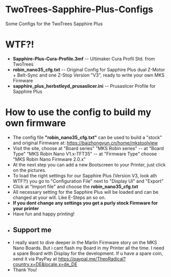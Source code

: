 # TwoTrees-Sapphire-Plus-Configs
Some Configs for the TwoTrees Sapphire Plus
# WTF?!
- **Sapphire-Plus-Cura-Profile.3mf** -- Ultimaker Cura Profil Std. from TwoTrees
- **robin_nano35_cfg.txt** -- Original Config for Sapphire Plus dual Z-Motor + Belt-Sync and one Z-Stop Version "V3", ready to write your own MKS Firmware
- **sapphire_plus_herbstleyd_prusaslicer.ini** -- Prusaslicer Profile for Sapphire Plus 
# How to use the config to build my own firmware
- The config file **"robin_nano35_cfg.txt"** can be used to build a "stock" and original Firmware at: https://baizhongyun.cn/home/mkstoolview
- Visit the site, choose at "Board series" "MKS Robin series" -- at "Board Type" "MKS Robin Nano V1.x-TFT35" -- at "Firmware Type" choose "MKS Robin Nano Firmware 2.0.x"
- At the next step you can add a new Bootscreen to your Printer, just click on the pictures.
- To load the right settings for our Sapphire Plus (Version V3, look ath WTF?!) you go to "Configuration File" next to "Display UI" and "Export"
- Click at "Import file" and choose the **robin_nano35_cfg.txt**
- All necessary setting for the Sapphire Plus will be loaded and can be changed at your will. Like E-Steps an so on. 
- **If you dont change any settings you get a purly stock Firmware for your printer**
- Have fun and happy printing!
- ## Support me
- I really want to dive deeper in the Marlin Firmware story on the MKS Nano Boards. But i cant flash my Board in my Printer all the time. I need a spare Board with Display for the development. If u have a spare coin, send it via PayPay at https://paypal.me/TheoRadical?country.x=DE&locale.x=de_DE
- Thank You!

